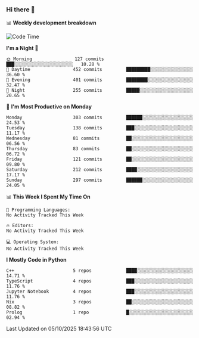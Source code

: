 ### Hi there 👋

📊 **Weekly development breakdown**
<!--START_SECTION:waka-->
![Code Time](http://img.shields.io/badge/Code%20Time-394%20hrs%2055%20mins-blue)

**I'm a Night 🦉** 

```text
🌞 Morning                127 commits         ███░░░░░░░░░░░░░░░░░░░░░░   10.28 % 
🌆 Daytime                452 commits         █████████░░░░░░░░░░░░░░░░   36.60 % 
🌃 Evening                401 commits         ████████░░░░░░░░░░░░░░░░░   32.47 % 
🌙 Night                  255 commits         █████░░░░░░░░░░░░░░░░░░░░   20.65 % 
```
📅 **I'm Most Productive on Monday** 

```text
Monday                   303 commits         ██████░░░░░░░░░░░░░░░░░░░   24.53 % 
Tuesday                  138 commits         ███░░░░░░░░░░░░░░░░░░░░░░   11.17 % 
Wednesday                81 commits          ██░░░░░░░░░░░░░░░░░░░░░░░   06.56 % 
Thursday                 83 commits          ██░░░░░░░░░░░░░░░░░░░░░░░   06.72 % 
Friday                   121 commits         ██░░░░░░░░░░░░░░░░░░░░░░░   09.80 % 
Saturday                 212 commits         ████░░░░░░░░░░░░░░░░░░░░░   17.17 % 
Sunday                   297 commits         ██████░░░░░░░░░░░░░░░░░░░   24.05 % 
```


📊 **This Week I Spent My Time On** 

```text
💬 Programming Languages: 
No Activity Tracked This Week

🔥 Editors: 
No Activity Tracked This Week

💻 Operating System: 
No Activity Tracked This Week
```

**I Mostly Code in Python** 

```text
C++                      5 repos             ████░░░░░░░░░░░░░░░░░░░░░   14.71 % 
TypeScript               4 repos             ███░░░░░░░░░░░░░░░░░░░░░░   11.76 % 
Jupyter Notebook         4 repos             ███░░░░░░░░░░░░░░░░░░░░░░   11.76 % 
Nix                      3 repos             ██░░░░░░░░░░░░░░░░░░░░░░░   08.82 % 
Prolog                   1 repo              █░░░░░░░░░░░░░░░░░░░░░░░░   02.94 % 
```




 Last Updated on 05/10/2025 18:43:56 UTC
<!--END_SECTION:waka-->
<!--
**R-enanVieira/R-enanVieira** is a ✨ _special_ ✨ repository because its `README.md` (this file) appears on your GitHub profile.

Here are some ideas to get you started:

- 🔭 I’m currently working on ...
- 🌱 I’m currently learning ...
- 👯 I’m looking to collaborate on ...
- 🤔 I’m looking for help with ...
- 💬 Ask me about ...
- 📫 How to reach me: ...
- 😄 Pronouns: ...
- ⚡ Fun fact: ...
-->
